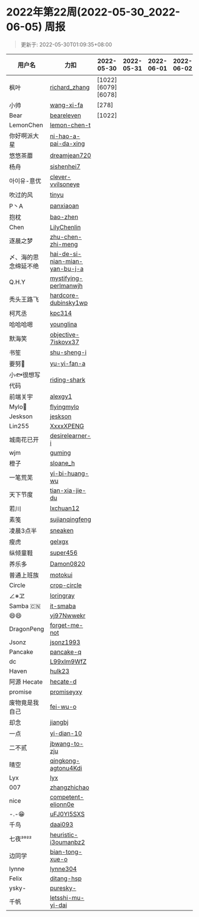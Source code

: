 
# 2022年第22周(2022-05-30_2022-06-05) 周报

> 更新于: 2022-05-30T01:09:35+08:00

| 用户名 | 力扣 |  2022-05-30|2022-05-31|2022-06-01|2022-06-02|2022-06-03|2022-06-04|2022-06-05  | 总计 | 排名 |
| ---- | ---- |    ---- | ---- | ---- | ---- | ---- | ---- | ----   | ---- | ---- |
|枫叶|[richard_zhang](https://leetcode.cn/u/richard_zhang/)|\[1022]\[6079]\[6078]|||||||3|1|
|小帅|[wang-xi-fa](https://leetcode.cn/u/wang-xi-fa/)|\[278]|||||||1|2|
|Bear|[beareleven](https://leetcode.cn/u/beareleven/)|\[1022]|||||||1|2|
|LemonChen|[lemon-chen-t](https://leetcode.cn/u/lemon-chen-t/)||||||||0|3|
|你好啊派大星|[ni-hao-a-pai-da-xing](https://leetcode.cn/u/ni-hao-a-pai-da-xing/)||||||||0|3|
|悠悠茶蘼|[dreamjean720](https://leetcode.cn/u/dreamjean720/)||||||||0|3|
|杨舟|[sishenhei7](https://leetcode.cn/u/sishenhei7/)||||||||0|3|
|아이유-意优|[clever-vvilsoneye](https://leetcode.cn/u/clever-vvilsoneye/)||||||||0|3|
|吹过的风|[tinyu](https://leetcode.cn/u/tinyu/)||||||||0|3|
|P丶A|[panxiaoan](https://leetcode.cn/u/panxiaoan/)||||||||0|3|
|抱枕|[bao-zhen](https://leetcode.cn/u/bao-zhen/)||||||||0|3|
|Chen|[LilyChenlin](https://leetcode.cn/u/LilyChenlin/)||||||||0|3|
|逐晨之梦|[zhu-chen-zhi-meng](https://leetcode.cn/u/zhu-chen-zhi-meng/)||||||||0|3|
|〆、海的思念绵延不绝|[hai-de-si-nian-mian-yan-bu-j-a](https://leetcode.cn/u/hai-de-si-nian-mian-yan-bu-j-a/)||||||||0|3|
|Q.H.Y|[mystifying-perlmanwjh](https://leetcode.cn/u/mystifying-perlmanwjh/)||||||||0|3|
|秃头王路飞|[hardcore-dubinsky1wp](https://leetcode.cn/u/hardcore-dubinsky1wp/)||||||||0|3|
|柯芃丞|[kpc314](https://leetcode.cn/u/kpc314/)||||||||0|3|
|哈哈哈嗯|[younglina](https://leetcode.cn/u/younglina/)||||||||0|3|
|默海笑|[objective-7iskovx37](https://leetcode.cn/u/objective-7iskovx37/)||||||||0|3|
|书笙|[shu-sheng-i](https://leetcode.cn/u/shu-sheng-i/)||||||||0|3|
|要努🌰|[yu-yi-fan-a](https://leetcode.cn/u/yu-yi-fan-a/)||||||||0|3|
|小🐟很想写代码|[riding-shark](https://leetcode.cn/u/riding-shark/)||||||||0|3|
|前端关宇|[alexgy1](https://leetcode.com/u/alexgy1/)||||||||0|3|
|Mylo🐘|[flyingmylo](https://leetcode.cn/u/flyingmylo/)||||||||0|3|
|Jeskson|[jeskson](https://leetcode.cn/u/jeskson/)||||||||0|3|
|Lin255|[XxxxXPENG](https://leetcode.cn/u/XxxxXPENG/)||||||||0|3|
|城南花已开|[desirelearner-i](https://leetcode.cn/u/desirelearner-i/)||||||||0|3|
|wjm|[guming](https://leetcode.cn/u/guming/)||||||||0|3|
|橙子|[sloane_h](https://leetcode.cn/u/sloane_h/)||||||||0|3|
|一笔荒芜|[yi-bi-huang-wu](https://leetcode.cn/u/yi-bi-huang-wu/)||||||||0|3|
|天下节度|[tian-xia-jie-du](https://leetcode.cn/u/tian-xia-jie-du/)||||||||0|3|
|若川|[lxchuan12](https://leetcode.cn/u/lxchuan12/)||||||||0|3|
|素笺|[sujianqingfeng](https://leetcode.cn/u/sujianqingfeng/)||||||||0|3|
|凌晨3点半|[sneaken](https://leetcode.cn/u/sneaken/)||||||||0|3|
|瘦虎|[gelxgx](https://leetcode.cn/u/gelxgx/)||||||||0|3|
|纵倾童鞋|[super456](https://leetcode.cn/u/super456/)||||||||0|3|
|养乐多|[Damon0820](https://leetcode.com/u/Damon0820/)||||||||0|3|
|普通上班族|[motokui](https://leetcode.cn/u/motokui/)||||||||0|3|
|Circle|[crop-circle](https://leetcode.cn/u/crop-circle/)||||||||0|3|
|∠※ヱ|[loringray](https://leetcode.cn/u/loringray/)||||||||0|3|
|Samba 🇨🇳|[it-smaba](https://leetcode.cn/u/it-smaba/)||||||||0|3|
|😄😄|[vj97Nwwekr](https://leetcode.cn/u/vj97Nwwekr/)||||||||0|3|
|DragonPeng|[forget-me-not](https://leetcode.cn/u/forget-me-not/)||||||||0|3|
|Jsonz|[jsonz1993](https://leetcode.cn/u/jsonz1993/)||||||||0|3|
|Pancake|[pancake-q](https://leetcode.cn/u/pancake-q/)||||||||0|3|
|dc|[L99xlm9WfZ](https://leetcode.cn/u/L99xlm9WfZ/)||||||||0|3|
|Haven|[hulk23](https://leetcode.cn/u/hulk23/)||||||||0|3|
|阿源 Hecate|[hecate-d](https://leetcode.cn/u/hecate-d/)||||||||0|3|
|promise|[promiseyxy](https://leetcode.cn/u/promiseyxy/)||||||||0|3|
|废物竟是我自己|[fei-wu-o](https://leetcode.cn/u/fei-wu-o/)||||||||0|3|
|却念|[jiangbj](https://leetcode.cn/u/jiangbj/)||||||||0|3|
|一点|[yi-dian-10](https://leetcode.cn/u/yi-dian-10/)||||||||0|3|
|二不贰|[jbwang-to-zju](https://leetcode.cn/u/jbwang-to-zju/)||||||||0|3|
|晴空|[qingkong-agtonu4Kdi](https://leetcode.cn/u/qingkong-agtonu4Kdi/)||||||||0|3|
|Lyx|[lyx](https://leetcode.cn/u/lyx/)||||||||0|3|
|007|[zhangzhichao](https://leetcode.cn/u/zhangzhichao/)||||||||0|3|
|nice|[competent-elionn0e](https://leetcode.cn/u/competent-elionn0e/)||||||||0|3|
|-.-😁|[uFJ0Yl5SXS](https://leetcode.cn/u/uFJ0Yl5SXS/)||||||||0|3|
|千鸟|[daai093](https://leetcode.cn/u/daai093/)||||||||0|3|
|七夜²⁰²²|[heuristic-i3oumanbz2](https://leetcode.cn/u/heuristic-i3oumanbz2/)||||||||0|3|
|边同学|[bian-tong-xue-o](https://leetcode.cn/u/bian-tong-xue-o/)||||||||0|3|
|lynne|[lynne304](https://leetcode.cn/u/lynne304/)||||||||0|3|
|Felix|[ditang-hsp](https://leetcode.cn/u/ditang-hsp/)||||||||0|3|
|ysky-|[puresky-](https://leetcode.cn/u/puresky-/)||||||||0|3|
|千帆|[letsshi-mu-yi-dai](https://leetcode.cn/u/letsshi-mu-yi-dai/)||||||||0|3|
    